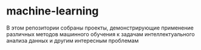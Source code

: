 # machine-learning
В этом репозитории собраны проекты, демонстрирующие применение различных методов машинного обучения к задачам интеллектуального анализа данных и другим интересным проблемам

